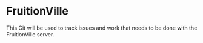 # FruitionVille
This Git will be used to track issues and work that needs to be done with the FruitionVille server.
